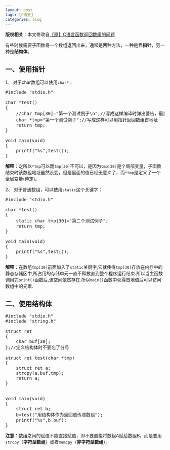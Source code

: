 ```yaml
---
layout: post
tags: [C语言]
categories: blog
---
```


**版权相关**：本文修改自[【原】C语言函数返回数组的问题](https://www.cnblogs.com/wuqi1003/archive/2013/01/09/2853657.html)

有些时候需要子函数将一个数组返回出来，通常是两种方法，一种是靠**指针**，另一种是**结构体**。
## 一、使用指针
1、 对于char数组可以使用`char*`：
<pre>
#include "stdio.h"

char *test()
{
    //char tmp[30]="第一个测试例子\n";//写成这样编译时弹出警告，最后的结果也是乱码
    char *tmp="第一个测试例子";//写成这样可以用指针返回数组首地址
    return tmp;
}

void main(void)
{
    printf("%s",test());
}
</pre>
**解释**：之所以`*tmp`可以而`tmp[30]`不可以，是因为`tmp[30]`是个局部变量，子函数结束时该数组地址虽然没变，但是里面的值已经无意义了，而`*tmp`是定义了一个全局变量(待定)。

2、 对于普通数组，可以使用`static`这个关键字：
<pre>
#include "stdio.h"

char *test()
{
    static char tmp[30]="第二个测试例子";
    return tmp;
}

void main(void)
{
    printf("%s",test());
}
</pre>
**解释**：在数组`tmp[30]`前面加入了`static`关键字,它就使得`tmp[30]`存放在内存中的静态存储区中,所占用的存储单元一直不释放直到整个程序运行结束.所以当主函数调用完`print()`函数后,该空间依然存在.所以`main()`函数中获得首地值后可以访问数组中的元素.
## 二、使用结构体
<pre>
#include "stdio.h"
#include "string.h"

struct ret
{
    char buf[30];
};//定义结构体时不要忘了分号

struct ret test(char *tmp)
{
    struct ret a;
    strcpy(a.buf,tmp);
    return a;
}


void main(void)
{
    struct ret b;
    b=test("用结构体作为返回值传递数组");
    printf("%s",b.buf);
}
</pre>
**注意**：数组之间的赋值不能直接赋值，即不要直接将数组A赋给数组B，而是要用`strcpy`（**字符型数组**）或者`memcpy`（**非字符型数组**）。
